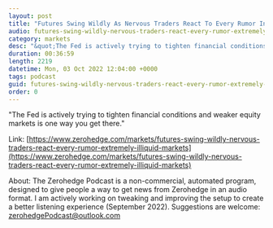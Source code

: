 ```yaml
---
layout: post
title: "Futures Swing Wildly As Nervous Traders React To Every Rumor In Extremely Illiquid Markets"
audio: futures-swing-wildly-nervous-traders-react-every-rumor-extremely-illiquid-markets-0
category: markets
desc: "&quot;The Fed is actively trying to tighten financial conditions and weaker equity markets is one way you get there.&quot;"
duration: 00:36:59
length: 2219
datetime: Mon, 03 Oct 2022 12:04:00 +0000
tags: podcast
guid: futures-swing-wildly-nervous-traders-react-every-rumor-extremely-illiquid-markets-0
order: 0
---
```

&quot;The Fed is actively trying to tighten financial conditions and weaker equity markets is one way you get there.&quot;

Link: [https://www.zerohedge.com/markets/futures-swing-wildly-nervous-traders-react-every-rumor-extremely-illiquid-markets](https://www.zerohedge.com/markets/futures-swing-wildly-nervous-traders-react-every-rumor-extremely-illiquid-markets)

About: The Zerohedge Podcast is a non-commercial, automated program, designed to give people a way to get news from Zerohedge in an audio format.  I am actively working on tweaking and improving the setup to create a better listening experience (September 2022).  Suggestions are welcome: [zerohedgePodcast@outlook.com](mailto:zerohedgePodcast@outlook.com)
